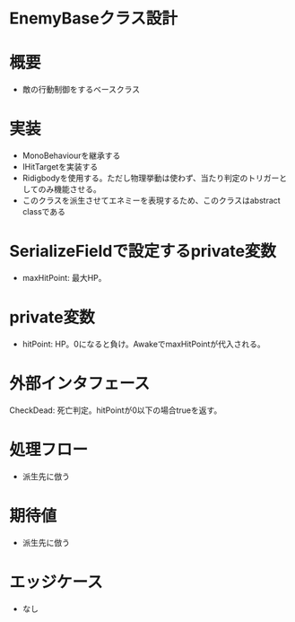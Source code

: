 # EnemyBaseクラス設計


# 概要
- 敵の行動制御をするベースクラス


# 実装
- MonoBehaviourを継承する
- IHitTargetを実装する
- Ridigbodyを使用する。ただし物理挙動は使わず、当たり判定のトリガーとしてのみ機能させる。
- このクラスを派生させてエネミーを表現するため、このクラスはabstract classである


# SerializeFieldで設定するprivate変数
- maxHitPoint: 最大HP。

# private変数
- hitPoint: HP。0になると負け。AwakeでmaxHitPointが代入される。

# 外部インタフェース
CheckDead: 死亡判定。hitPointが0以下の場合trueを返す。


# 処理フロー
- 派生先に倣う


# 期待値
- 派生先に倣う


# エッジケース
- なし
